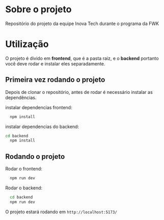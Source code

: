 # Sobre o projeto

Repositório do projeto da equipe Inova Tech durante o programa da FWK

# Utilização
O projeto é divido em **frontend**, que é a pasta raiz, e o **backend** portanto você deve rodar e instalar eles separadamente.
## Primeira vez rodando o projeto
Depois de clonar o repositório, antes de rodar é necessário instalar as dependências.

instalar dependencias frontend:
``` bash
  npm install
```

instalar dependencias do backend:
```bash
cd backend
  npm install
```

## Rodando o projeto
Rodar o frontend:
```bash
  npm run dev
```

Rodar o backend:
```bash
  cd backend
  npm run dev
```
O projeto estará rodando em ```http://localhost:5173/```